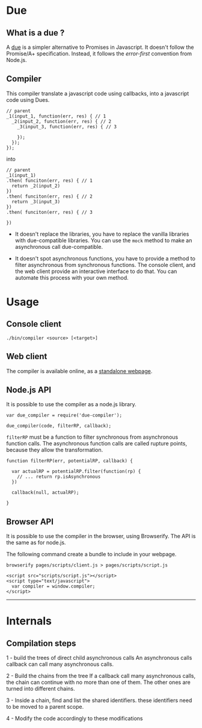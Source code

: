# Due

## What is a due ?

A [due](https://github.com/etnbrd/due) is a simpler alternative to Promises in Javascript.
It doesn't follow the Promise/A+ specification.
Instead, it follows the *error-first* convention from Node.js.

## Compiler

This compiler translate a javascript code using callbacks, into a javascript code using Dues.

```
// parent
_1(input_1, function(err, res) { // 1
  _2(input_2, function(err, res) { // 2 
    _3(input_3, function(err, res) { // 3

    });
  });
});
```
into 

```
// parent
_1(input_1)
.then( funciton(err, res) { // 1
  return _2(input_2)
})
.then( funciton(err, res) { // 2
  return _3(input_3)
})
.then( funciton(err, res) { // 3
  
})
```

+ It doesn't replace the libraries, you have to replace the vanilla libraries with due-compatible libraries.
  You can use the `mock` method to make an asynchronous call due-compatible.

+ It doesn't spot asynchronous functions, you have to provide a method to filter asynchronous from synchronous functions.
  The console client, and the web client provide an interactive interface to do that.
  You can automate this process with your own method.

# Usage

## Console client

```
./bin/compiler <source> [<target>]
```

## Web client

The compiler is available online, as a [standalone webpage](http://etnbrd.github.io/due-compiler/compiler).


## Node.js API

It is possible to use the compiler as a node.js library.

```
var due_compiler = require('due-compiler');

due_compiler(code, filterRP, callback);

```

`filterRP` must be a function to filter synchronous from asynchronous function calls.
The asynchronous function calls are called rupture points, because they allow the transformation.

```
function filterRP(err, potentialRP, callback) {

  var actualRP = potentialRP.filter(function(rp) {
    // ... return rp.isAsynchronous
  })

  callback(null, actualRP);

}
```

## Browser API

It is possible to use the compiler in the browser, using Browserify.
The API is the same as for node.js.

The following command create a bundle to include in your webpage.

```
browserify pages/scripts/client.js > pages/scripts/script.js
```

```
<script src="scripts/script.js"></script>
<script type="text/javascript">
  var compiler = window.compiler;
</script>
```

---

# Internals

## Compilation steps

1 - build the trees of direct child asynchronous calls
    An asynchronous calls callback can call many asynchronous calls.

2 - Build the chains from the tree
    If a callback call many asynchronous calls, the chain can continue with no more than one of them.
    The other ones are turned into different chains.

3 - Inside a chain, find and list the shared identifiers.
    these identifiers need to be moved to a parent scope.

4 - Modify the code accordingly to these modifications